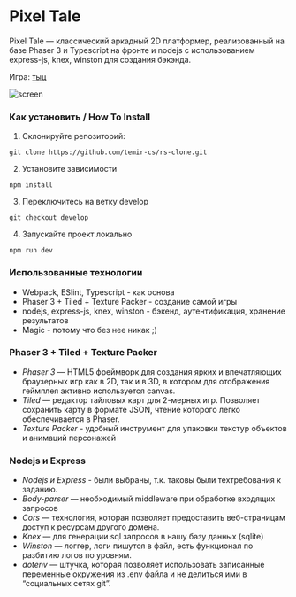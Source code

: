# Pixel Tale
Pixel Tale — классический аркадный 2D платформер, реализованный на базе Phaser 3 и Typescript на фронте и nodejs с использованием express-js, knex, winston для создания бэкэнда.

Игра: [тыц](https://rolling-scopes-school.github.io/temir-cs-JS2020Q3/rs-clone)

![screen](https://user-images.githubusercontent.com/70878638/106760559-2645ce00-665e-11eb-81cb-a486bb6864fb.png)
### Как установить / How To Install 

1. Склонируйте репозиторий:
```
git clone https://github.com/temir-cs/rs-clone.git
```
2. Установите зависимости
```
npm install
```
3. Переключитесь на ветку develop
```
git checkout develop
```
4. Запускайте проект локально
```
npm run dev
```

### Использованные технологии

  - Webpack, ESlint, Typescript - как основа
  - Phaser 3 + Tiled + Texture Packer - создание самой игры
  - nodejs, express-js, knex, winston - бэкенд, аутентификация, хранение результатов
  - Magic - потому что без нее никак ;)


### Phaser 3 + Tiled + Texture Packer
- *Phaser 3* — HTML5 фреймворк для создания ярких и впечатляющих браузерных игр как в 2D, так и в 3D, в котором для отображения геймплея активно используется canvas. 
- *Tiled* — редактор тайловых карт для 2-мерных игр. Позволяет сохранить карту в формате JSON, чтение которого легко обеспечивается в Phaser. 
- *Texture Packer* - удобный инструмент для упаковки текстур объектов и анимаций персонажей

### Nodejs и Express
- *Nodejs и Express* - были выбраны, т.к. таковы были техтребования к заданию.
- *Body-parser* — необходимый middleware при обработке входящих запросов
- *Cors* — технология, которая позволяет предоставить веб-страницам доступ к ресурсам другого домена.
- *Knex* — для генерации sql запросов в нашу базу данных (sqlite)
- *Winston* — логгер, логи пишутся в файл, есть функционал по разбитию логов по уровням.
- *dotenv* — штучка, которая позволяет использовать записанные переменные окружения из .env файла и не делиться ими в “социальных сетях git”.
